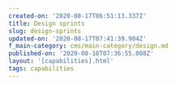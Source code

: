 ```yaml
---
created-on: '2020-08-17T06:51:13.337Z'
title: Design sprints
slug: design-sprints
updated-on: '2020-08-17T07:41:39.904Z'
f_main-category: cms/main-category/design.md
published-on: '2020-08-18T07:36:55.808Z'
layout: '[capabilities].html'
tags: capabilities
---
```



